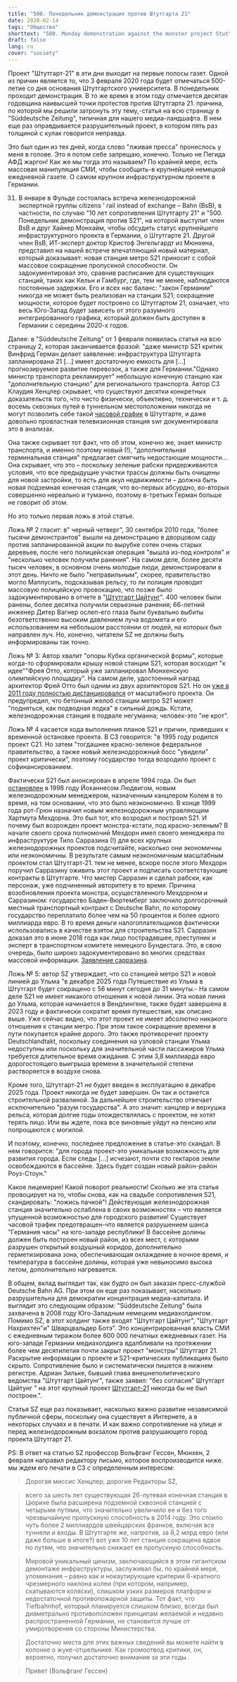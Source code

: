 ```yaml
---
title: "500. Понедельник демонстрация против Штутгарта 21"
date: 2020-02-14
tags: "Общество"
shorttext: "500. Monday demonstration against the monster project Stuttgart 21, на 3. February, and the five lies in the süddeutsche Zeitung."
draft: false
lang: ru
cover: "society"
---
```


Проект "Штутгарт-21" в эти дни выходит на первые полосы газет. Одной из причин является то, что 3 февраля 2020 года будет отмечаться 500-летие со дня основания Штутгартского университета. В понедельник проходит демонстрация. В то же время в этом году отмечается десятая годовщина наивысшей точки протестов против Штутгарта 21. причина, по которой мы решили затронуть эту тему,-статья на всю страницу в "Süddeutsche Zeitung", типичная для нашего медиа-ландшафта. В нем еще раз оправдывается разрушительный проект, в котором пять раз толщиной с кулак говорится неправда.

Это был один из тех дней, когда слово "лживая пресса" пронеслось у меня в голове. Это я потом себе запрещаю, конечно. Только не Пегида АФД жаргон! Как же мы тогда это называем? По крайней мере, есть массовая манипуляция СМИ, чтобы сообщить-в крупнейшей немецкой ежедневной газете. О самом крупном инфраструктурном проекте в Германии.

31. В январе в Фульде состоялась встреча железнодорожной экспертной группы citizens ' rail instead of exchange – Bahn (BsB), в частности, по случаю "10 лет сопротивления Штутгарту 21" и "500. Понедельник демонстрация против S21", на которой выступит член BsB и друг Хайнер Монхайм, чтобы обсудить статус крупнейшего инфраструктурного проекта в Германии, о Штутгарте 21. Другой член BsB, ИТ-эксперт доктор Кристоф Энгельгардт из Мюнхена, представил на нашей встрече впечатляющий новый материал, который доказывает: новая станция метро S21 приносит с собой массовое сокращение пропускной способности. Он задокументировал это, сравнив расписание для существующих станций, таких как Кельн и Гамбург, где, тем не менее, наблюдаются постоянные задержки. Его и всех нас баланс: "закон Германии" никогда не может быть реализован на станции S21; сокращение мощности, которое будет построено со Штутгартом 21, означает, что весь Юго-Запад будет зависеть от этого разумного интегрированного графика, который должен быть доступен в Германии с середины 2020-х годов.

Далее: в "Süddeutsche Zeitung" от 1 февраля появилась статья на всю страницу 2, которая заканчивается фразой: "даже министр S21 критик Винфрид Герман делает заявление: инфраструктура Штутгарта запланирована 21 [...] имеет достаточную емкость для [...] прогнозируемое развитие перевозок, а также для Германии."Однако министр транспорта рекламирует" небольшую конечную станцию как "дополнительную станцию" для регионального транспорта. Автор СЗ Клаудия Хенцлер скрывает, что существуют десятки конкретных доказательств того, что чисто физически, объективно, технически и т. д. восемь сквозных путей в туннельном местоположении никогда не могут позволить себе такой [часовой график](https://www.swr.de/swraktuell/baden-wuerttemberg/Stuttgart-21-nicht-fuer-Deutschlandtakt-geeignet,s21-nicht-fuer-deutschlandtakt-geeignet-100.html "Stuttgart 21 kann 30-Minuten-Takt nicht einhalten") в Штутгарте, и даже довольно провластная телевизионная станция swr документировала это в анализах.

Она также скрывает тот факт, что об этом, конечно же, знает министр транспорта, и именно поэтому новый (!), "дополнительная терминальная станция" предлагает смягчить недостающие мощности... Она скрывает, что это – поскольку зеленые рабски придерживаются условия, что все предыдущие участки трассы должны быть очищены для новой застройки, то есть для акул недвижимости – должна быть новая подземная конечная станция, что во-первых абсурдно, во-вторых совершенно нереально и туманно, поэтому в-третьих Герман больше не говорит об этом.

Но это только первая ложь в этой статье.

Ложь № 2 гласит: в" черный четверг", 30 сентября 2010 года, "более тысячи демонстрантов" вышли на демонстрацию в дворцовом саду против запланированной акции по вырубке сотен очень старых деревьев, после чего полицейская операция "вышла из-под контроля" и "несколько человек получили ранения". На самом деле, более десяти тысяч человек, в основном очень молодые люди, демонстрировали в этот день. Ничто не было "неправильным", скорее, правительство могло Маппусить, подсказывая рельсу, то ли полиция проводит массовую полицейскую провокацию, что позже было задокументировано в отчете в "[Штутгарт Цайтунг](https://www.stuttgarter-zeitung.de/inhalt.schwarzer-donnerstag-eklat-bei-gipfeltreffen-am-abend.8a64aff7-9c82-444f-8215-74e011170b1b.html "Eklat bei Gipfeltreffen am Abend")". 400 человек были ранены, более десятка получили серьезные ранения; 66-летний инженер Дитер Вагнер ослеп-его глаза были буквально выбиты безответственно высоким давлением луча водомета и его использованием на небольшом расстоянии от людей, на которых был направлен луч. Но, конечно, читатели SZ не должны быть информированы так точно.

Ложь № 3: Автор хвалит "опоры Кубка органической формы", которые когда-то сформировали крышу новой станции S21, которая восходит "к идее""Фрея Отто, который уже запланировал Мюнхенскую олимпийскую площадку". На самом деле, удостоенный наград архитектор Фрей Отто был одним из двух архитекторов S21. Но он [уже в 2011 году полностью дистанцировался](https://www.stern.de/wirtschaft/immobilien/-gefahr-fuer-leib-und-leben--stuttgart-21-architekt-fordert-den-sofortigen-baustopp-3111108.html "Stuttgart 21-Architekt fordert den sofortigen Baustopp") от масштабного проекта. Он предупредил, что бетонный желоб станции метро S21 может "подняться, как подводная лодка" в сильный дождь. Кстати, железнодорожная станция в подвале негуманна; человек-это "не крот".

Ложь № 4 касается хода выполнения планов S21 и причин, приведших к временной остановке проекта. В СЗ говорится: "в 1995 году родился проект С21. Но затем "тогдашнее красно-зеленое федеральное правительство, а также новый железнодорожный босс "увидели" проект критически", поэтому государство тогда возродило проект с софинансированием.

Фактически S21 был анонсирован в апреле 1994 года. Он был [остановлен](http://dip21.bundestag.de/dip21/btd/18/012/1801241.pdf "Antwort der Bundesregierung auf die Kleine Anfrage der Abgeordneten Sabine Leidig, Karin Binder, Annette Groth, weiterer Abgeordneter und der Fraktion DIE LINKE.") в 1998 году Йоханнесом Людвигом, новым железнодорожным менеджером, назначенным канцлером Колем в то время, на том основании, что это было неэкономично. В конце 1999 года рот-Грюн назначил новым железнодорожным управляющим Хартмута Мехдорна. Это был тот, кто возродил и построил S21. И почему был возрожден проект монстра-кстати, под красно-зеленым? В начале своего срока полномочий Мехдорн имел своего менеджера по инфраструктуре Тило Сарразина (!) для всех крупных железнодорожных проектов подсчитайте, насколько они экономичны или неэкономичны. В результате самым неэкономичным масштабным проектом стал Штутгарт-21. тем не менее, вскоре после этого Мехдорн поручил Сарразину оживить этот проект и подписать соответствующие контракты в Штутгарте. Что мистер Сарразин и сделал рабски, как персонаж, уже подчиненный авторитету в то время. Причина возобновления проекта монстра, осуществленного Мехдорном и Сарразином: государство Баден-Вюртемберг заключило долгосрочный местный транспортный контракт с Deutsche Bahn, по которому государство переплатило более чем на 50 процентов и более одного миллиарда евро. В то время деньги налогоплательщиков фактически использовались в качестве взяток для строительства S21. Сарразин доказал это в июне 2018 года как лицо пострадавшее, преступник и эксперт в транспортном комитете немецкого Бундестага. Это, в свою очередь, было широко задокументировано во многих средствах массовой информации. [Заявление сарразина](https://www.bundestag.de/resource/blob/558030/7dc606b4a946b75eecebe043028df4b7/011_sitzung_sarrazin-data.pdf "Schriftliche  Stellungnahme zur öffentlichen  Anhörung  am  11. Juni  2018  'Ausstieg und Umstieg bei dem Bahnprojekt Stuttgart 21'").

Ложь № 5: автор SZ утверждает, что со станцией метро S21 и новой линией до Ульма "в декабре 2025 года Путешествие из Ульма в Штутгарт будет сокращено с 56 минут сегодня до 31 минуты.- На самом деле S21 не имеет никакого отношения к новой линии. Эта новая линия до Ульма, которая начинается в Вендлингене, также будет завершена в 2023 году и фактически сократит время путешествия, как описано выше. Уже сейчас видно, что этот проект не имеет абсолютно никакого отношения к станции метро. При этом такое сокращение времени в пути покупается крайне дорого. Это также противоречит проекту Deutschlandtakt, поскольку соединения на узловой станции Ульма недоступны или поскольку для значительной части пассажиров Ульма требуется длительное время ожидания. С этим 3,8 миллиарда евро дорогостоящего выигрыша времени в значительной степени растворяется в воздухе снова.

Кроме того, Штутгарт-21 не будет введен в эксплуатацию в декабре 2025 года. Проект никогда не будет завершен. Он так и останется строительной развалиной. За дальнейшее строительство отвечает исключительно "разум государства". А это значит: канцлер и верхушка рельса, которая долгие годы отождествлялась с проектом, не хотят терять лицо. Или вы ждете, пока все виновные уйдут на пенсию или попрощаются с могилой.

И поэтому, конечно, последнее предложение в статье-это скандал. В нем говорится: "для города проект-это уникальная возможность для развития города. Если следы [...] исчезают, почти сто гектаров земли освобождаются в бассейне. Здесь будет создан новый район-район Роуз-Стоун."

Какое лицемерие! Какой поворот реальности! Сколько же эта статья провоцирует на то, чтобы снова, как на свадьбе сопротивления S21, скандировать: "ложись пачкой"! Действующая железнодорожная станция значительно ослаблена в своих возможностях – что является упущенной возможностью для городского развития! Существует часовой трафик предотвращен-что является разрушением шанса "Германия часы" на юго-западе республики! В бассейне долины должен быть построен новый район, из всех мест, с которыми разрушен открытый воздушный коридор, дополнительно герметизирована зона, обеспечивающая охлаждение в ночное время, и температура в бассейне долины, которая уже невыносимо высока летом, дополнительно нагревается.

В общем, вклад выглядит так, как будто он был заказан пресс-службой Deutsche Bahn AG. При этом он еще раз показывает, насколько разрушительна для демократии концентрация медиа-капитала. И выглядит это следующим образом: "Süddeutsche Zeitung" была захвачена в 2008 году Юго-Западным немецким медиахолдингом. Помимо SZ, в этот холдинг также входят "Штутгарт Цайтунг", "Штутгарт Нахрихтен"и" Шварцвальдер Ботэ". Это концентрированная власть СМИ с ежедневным тиражом более 600 000 печатных ежедневных газет. На юго-западе Германии медиахолдинга вдалбливали на протяжении более чем десятилетия почти закрыт проект "монстры" Штутгарт 21. Раскрытие информации о проекте и S21-критических публикациях было скрыто. Сопротивление было и систематически пишется в нижнем регистре. Адриан Зильке, бывший глава внешнеполитического ведомства "Штутгарт Цайтунг", также заявил: "без согласия" Штутгарт Цайтунг " на этот крупный проект [Штутгарт-21](https://www.stern.de/politik/deutschland/medien-und-stuttgart-21-fahrt-auf-schwaebischem-filz-3528472.html "Fahrt auf schwäbischem Filz") никогда бы не был построен.".

Статья SZ еще раз показывает, насколько важно развитие независимой публичной сферы, поскольку она существует в Интернете, а в некоторых случаях и в печати. И как важно сопротивление на улице и перед железнодорожным вокзалом против разрушающего город проекта Штутгарт 21.

PS: В ответ на статью SZ профессор Вольфганг Гессен, Мюнхен, 2 февраля направил редактору письмо, которое воспроизводится ниже. мы ждем его печати в СЗ с определенным интересом:

> Дорогая миссис Хенцлер, дорогие Редакторы SZ,

> всего за шесть лет существующая 26-путевая конечная станция в Цюрихе была расширена подземной сквозной станцией с четырьмя путями, что значительно увеличило ее и без того чрезвычайную пропускную способность в 2014 году. Это стоило чуть более 2 миллиардов швейцарских франков, включая все туннели и входы. В Штутгарте же, напротив, за 8,2 млрд евро (или даже больше в итоге?) вот уже 10 лет станция сокращена вдвое по путям, что значительно снижает ее пропускную способность.

> Мировой уникальный цинизм, заключающийся в этом гигантском демонтаже инфраструктуры, заслуживал бы, по крайней мере, упоминания – равно как и нокаутирующие критерии 6-кратного чрезмерного наклона колеи (при котором, например, скатываются коляски), слишком узких размеров платформ и недостаточной противопожарной защиты. Тот факт, что Tiefbahnhof, который планируется слишком близко, всегда был диаметрально противоположен принципам желаемой и недавно распространенной Германии, не становится лучше от умиротворения со стороны Министерства.

> Достаточно места для этих важных сведений вы можете найти в колонке о жуке-отшельнике. Как громоотвод критики, он, вероятно, получил достаточно внимания за эти годы. 

> Привет 
> (Вольфганг Гессен)
